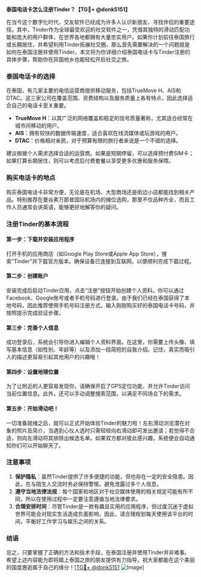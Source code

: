 **泰国电话卡怎么注册Tinder？【TG💪+ @donk5151】**

在当今这个数字化时代，交友软件已经成为许多人认识新朋友、寻找伴侣的重要途径。其中，Tinder作为全球最受欢迎的社交软件之一，凭借其独特的滑动匹配功能和庞大的用户群体，在世界各地都拥有大量忠实用户。如果你计划前往泰国旅行或长期居住，并希望利用Tinder拓展社交圈，那么首先需要解决的一个问题就是如何在泰国注册并使用Tinder。本文将为你详细介绍泰国电话卡与Tinder注册的具体步骤，帮助你在异国他乡也能轻松开启社交之旅。

### 泰国电话卡的选择

在泰国，有几家主要的电信运营商提供移动服务，包括TrueMove H、AIS和DTAC。这三家公司在覆盖范围、资费结构以及服务质量上各有特点，因此选择适合自己的电话卡至关重要。

- **TrueMove H**：以其广泛的网络覆盖和稳定的信号质量著称，尤其适合经常在城市间移动的用户。
- **AIS**：拥有较快的数据传输速度，适合喜欢在线流媒体或玩游戏的用户。
- **DTAC**：价格相对亲民，对于预算有限的旅行者来说是一个不错的选择。

建议根据个人需求选择合适的运营商。如果是短期停留，可以选择预付费SIM卡；如果打算长期居住，则可以考虑后付费套餐以享受更多优惠和服务保障。

### 购买电话卡的地点

购买泰国电话卡非常方便，无论是在机场、大型商场还是街边小店都能找到相关产品。特别推荐在曼谷素万那普国际机场内的摊位选购，那里不仅品种齐全，而且工作人员通常会讲英语，能够更好地解答你的疑问。

### 注册Tinder的基本流程

#### 第一步：下载并安装应用程序

打开手机的应用商店（如Google Play Store或Apple App Store），搜索“Tinder”并下载官方版本。确保设备已连接到互联网，以便顺利完成下载过程。

#### 第二步：创建账户

安装完成后启动Tinder应用，点击“注册”按钮开始创建个人资料。你可以通过Facebook、Google账号或者手机号码进行登录。由于我们已经在泰国获得了本地号码，因此推荐使用手机号码注册方式。输入刚刚购买好的泰国电话卡号码，并按照提示完成验证步骤。

#### 第三步：完善个人信息

成功登录后，系统会引导你进入编辑个人资料界面。在这里，你需要上传头像、填写基本信息（如性别、年龄等）以及添加一段简短的自我介绍。记住，真实而吸引人的描述更容易引起其他用户的兴趣哦！

#### 第四步：设置地理位置

为了让附近的人更容易发现你，请确保开启了GPS定位功能，并允许Tinder访问当前位置信息。此外，还可以手动调整搜索范围，以满足不同场合下的需求。

#### 第五步：开始滑动吧！

一切准备就绪之后，就可以正式开始体验Tinder的魅力啦！左右滑动浏览潜在对象的照片及简介，当遇到心仪人选时只需轻轻向右滑动即可发出邀请；若觉得不合适，则向左滑动将其排除出候选名单。如果双方都对彼此感兴趣，系统便会自动通知你们可以开始聊天了。

### 注意事项

1. **保护隐私**：虽然Tinder提供了许多便捷的功能，但也存在一定的安全隐患。因此，在与陌生人交流时务必保持警惕，避免泄露过多个人信息。
2. **遵守当地法律法规**：每个国家和地区对于社交媒体使用的相关规定可能有所不同，所以在使用过程中一定要注意遵循当地法律要求。
3. **合理安排时间**：尽管Tinder是一款有趣且实用的应用程序，但过度沉迷于虚拟世界可能会对现实生活造成负面影响。因此，请合理规划每天使用该平台的时间，平衡好工作学习与娱乐之间的关系。

### 结语

总之，只要掌握了正确的方法和技术手段，在泰国注册并使用Tinder并非难事。希望上述内容能为即将踏上泰国之旅的朋友提供有力指导，祝大家都能在这个美丽的国度邂逅属于自己的缘分！[[TG💪+ @donk5151](https://t.me/s/donk5151) ![Image](https://i.postimg.cc/rwNCRYN7/Snipaste-2025-04-30-17-27-05.png)]